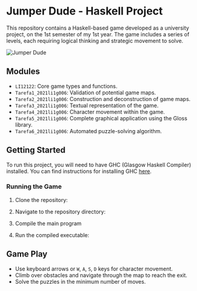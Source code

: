 # Jumper Dude - Haskell Project

This repository contains a Haskell-based game developed as a university project, on the 1st semester of my 1st year. The game includes a series of levels, each requiring logical thinking and strategic movement to solve.

<img src="https://repository-images.githubusercontent.com/607716562/e0f50760-1779-4bfc-8fdb-753d4178b7ad" alt="Jumper Dude" class ="jumper_dude_img">

## Modules

- `LI12122`: Core game types and functions.
- `Tarefa1_2021li1g006`: Validation of potential game maps.
- `Tarefa2_2021li1g006`: Construction and deconstruction of game maps.
- `Tarefa3_2021li1g006`: Textual representation of the game.
- `Tarefa4_2021li1g006`: Character movement within the game.
- `Tarefa5_2021li1g006`: Complete graphical application using the Gloss library.
- `Tarefa6_2021li1g006`: Automated puzzle-solving algorithm.

## Getting Started

To run this project, you will need to have GHC (Glasgow Haskell Compiler) installed. You can find instructions for installing GHC [here](https://www.haskell.org/ghc/).

### Running the Game

1. Clone the repository:

2. Navigate to the repository directory:

3. Compile the main program

5. Run the compiled executable:

## Game Play

- Use keyboard arrows or `W`, `A`, `S`, `D` keys for character movement.
- Climb over obstacles and navigate through the map to reach the exit.
- Solve the puzzles in the minimum number of moves.
